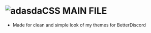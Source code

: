 # ![adasda](https://user-images.githubusercontent.com/74238246/200599627-567d81db-e899-4ab3-bd39-9ea8faf1d55c.png)CSS MAIN FILE 
- Made for clean and simple look of my themes for BetterDiscord
